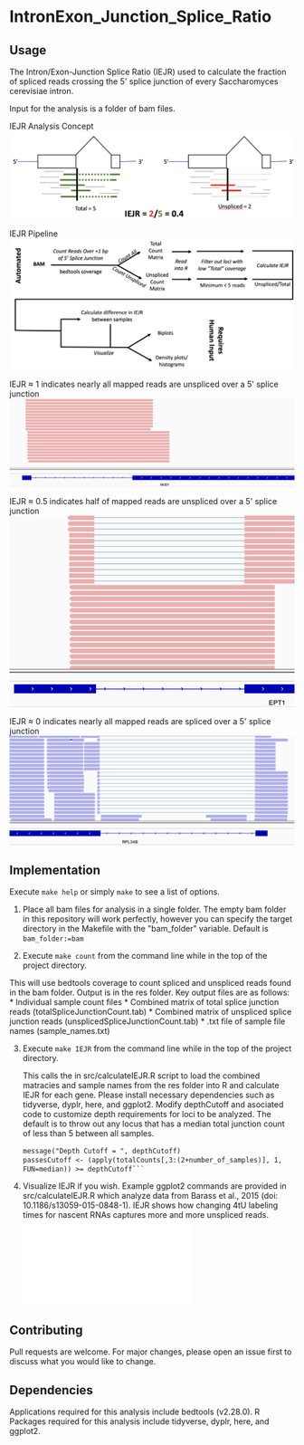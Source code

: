 # IntronExon_Junction_Splice_Ratio

## Usage 
The Intron/Exon-Junction Splice Ratio (IEJR) used to calculate the fraction of spliced reads crossing the 5' splice junction of every Saccharomyces cerevisiae intron. 

Input for the analysis is a folder of bam files. 

IEJR Analysis Concept
![Calculation of IEJR](imgs/IEJR_Concept.png)

IEJR Pipeline 
![Calculation of IEJR](imgs/IEJR_Pipeline.png)

IEJR ≈ 1 indicates nearly all mapped reads are unspliced over a 5' splice junction
![IEJR Approximately 1 example](imgs/IEJR_1.png)

IEJR ≈ 0.5 indicates half of mapped reads are unspliced over a 5' splice junction
![IEJR around 0.5 example](imgs/IEJR_point5.png)

IEJR ≈ 0 indicates nearly all mapped reads are spliced over a 5' splice junction
![IEJR equal to 0 example](imgs/IEJR_0.png)

## Implementation 
Execute ```make help```  or simply ```make```  to see a list of options. 

1. Place all bam files for analysis in a single folder. The empty bam folder in this repository will work perfectly, however you can specify the target directory in the Makefile with the "bam_folder" variable. Default is  ```bam_folder:=bam``` 

2. Execute ```make count``` from the command line while in the top of the project directory. 

This will use bedtools coverage to count spliced and unspliced reads found in the bam folder. Output is in the res folder.  Key output files are as follows:
    * Individual sample count files
    * Combined matrix of total splice junction reads (totalSpliceJunctionCount.tab)
    * Combined matrix of unspliced splice junction reads (unsplicedSpliceJunctionCount.tab)
    * .txt file of sample file names (sample_names.txt)

3. Execute ```make IEJR``` from the command line while in the top of the project directory. 
    
    This calls the in src/calculateIEJR.R script to load the combined matracies and sample names from the res folder into R and calculate IEJR for each gene.
    Please install necessary dependencies such as tidyverse, dyplr, here, and ggplot2.
    Modify depthCutoff and asociated code to customize depth requirements for loci to be analyzed. The default is to throw out any locus that has a median total junction count of less than 5 between all samples. 
   ```depthCutoff <- 5
   message("Depth Cutoff = ", depthCutoff)
   passesCutoff <- (apply(totalCounts[,3:(2+number_of_samples)], 1, FUN=median)) >= depthCutoff``` 

4. Visualize IEJR if you wish. Example ggplot2 commands are provided in src/calculateIEJR.R which analyze data from Barass et al., 2015 (doi: 10.1186/s13059-015-0848-1). IEJR shows how changing 4tU labeling times for nascent RNAs captures more and more unspliced reads. 
    ![Barass summary data](imgs/Barass_IEJR_density.pdf)

## Contributing
Pull requests are welcome. For major changes, please open an issue first to discuss what you would like to change.

## Dependencies
Applications required for this analysis include bedtools (v2.28.0). 
R Packages required for this analysis include tidyverse, dyplr, here, and ggplot2.
